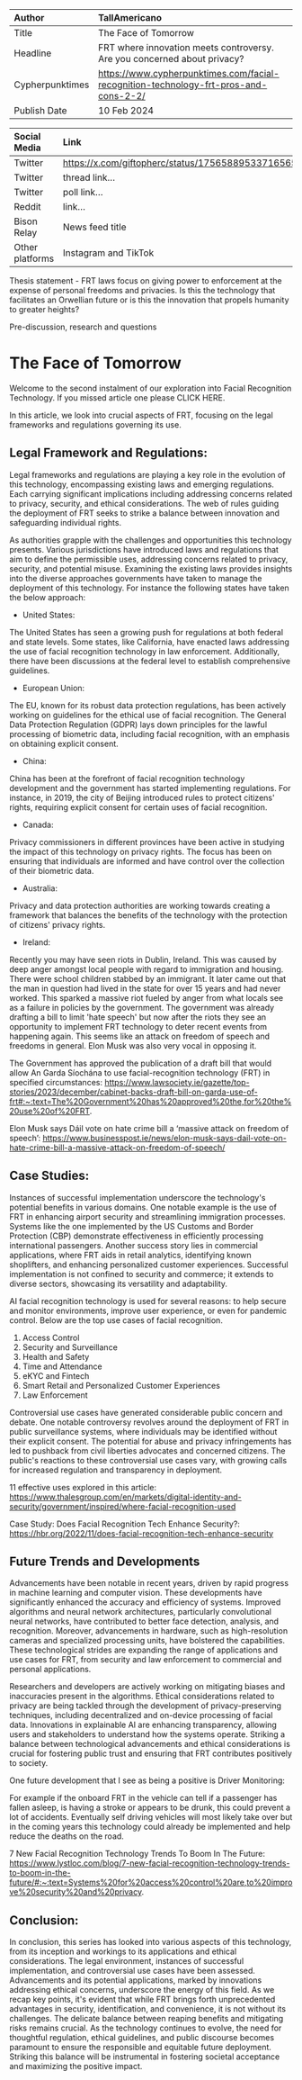 | Author | TallAmericano |
| :---- | :---- |
| Title | The Face of Tomorrow |
| Headline  | FRT where innovation meets controversy. Are you concerned about privacy? |
| Cypherpunktimes | https://www.cypherpunktimes.com/facial-recognition-technology-frt-pros-and-cons-2-2/ |
| Publish Date | 10 Feb 2024 |

| Social Media | Link |
| :---- | :---- |
| Twitter | https://x.com/giftopherc/status/1756588953371656583 |
| Twitter | thread link… |
| Twitter | poll link… |
| Reddit  | link… |
| Bison Relay | News feed title |
| Other platforms | Instagram and TikTok |

Thesis statement - FRT laws focus on giving power to enforcement at the expense of personal freedoms and privacies. Is this the technology that facilitates an Orwellian future or is this the innovation that propels humanity to greater heights?

Pre-discussion, research and questions


# The Face of Tomorrow

Welcome to the second instalment of our exploration into Facial Recognition Technology. If you missed article one please CLICK HERE.

In this article, we look into crucial aspects of FRT, focusing on the legal frameworks and regulations governing its use. 

## Legal Framework and Regulations:
Legal frameworks and regulations are playing a key role in the evolution of this technology, encompassing existing laws and emerging regulations. Each carrying significant implications including addressing concerns related to privacy, security, and ethical considerations. The web of rules guiding the deployment of FRT seeks to strike a balance between innovation and safeguarding individual rights.

As authorities grapple with the challenges and opportunities this technology presents. Various jurisdictions have introduced laws and regulations that aim to define the permissible uses, addressing concerns related to privacy, security, and potential misuse. Examining the existing laws provides insights into the diverse approaches governments have taken to manage the deployment of this technology. For instance the following states have taken the below approach:

 - United States:

The United States has seen a growing push for regulations at both federal and state levels. Some states, like California, have enacted laws addressing the use of facial recognition technology in law enforcement. Additionally, there have been discussions at the federal level to establish comprehensive guidelines.

- European Union:

The EU, known for its robust data protection regulations, has been actively working on guidelines for the ethical use of facial recognition. The General Data Protection Regulation (GDPR) lays down principles for the lawful processing of biometric data, including facial recognition, with an emphasis on obtaining explicit consent.

- China:

China has been at the forefront of facial recognition technology development and the government has started implementing regulations. For instance, in 2019, the city of Beijing introduced rules to protect citizens' rights, requiring explicit consent for certain uses of facial recognition.

- Canada:

Privacy commissioners in different provinces have been active in studying the impact of this technology on privacy rights. The focus has been on ensuring that individuals are informed and have control over the collection of their biometric data.

- Australia:

Privacy and data protection authorities are working towards creating a framework that balances the benefits of the technology with the protection of citizens' privacy rights.

- Ireland:

Recently you may have seen riots in Dublin, Ireland. This was caused by deep anger amongst local people with regard to immigration and housing. There were school children stabbed by an immigrant. It later came out that the man in question had lived in the state for over 15 years and had never worked. This sparked a massive riot fueled by anger from what locals see as a failure in policies by the government. The government was already drafting a bill to limit 'hate speech' but now after the riots they see an opportunity to implement FRT technology to deter recent events from happening again. This seems like an attack on freedom of speech and freedoms in general. Elon Musk was also very vocal in opposing it.

The Government has approved the publication of a draft bill that would allow An Garda Síochána to use facial-recognition technology (FRT) in specified circumstances: 
https://www.lawsociety.ie/gazette/top-stories/2023/december/cabinet-backs-draft-bill-on-garda-use-of-frt#:~:text=The%20Government%20has%20approved%20the,for%20the%20use%20of%20FRT.

Elon Musk says Dáil vote on hate crime bill a ‘massive attack on freedom of speech’: 
https://www.businesspost.ie/news/elon-musk-says-dail-vote-on-hate-crime-bill-a-massive-attack-on-freedom-of-speech/

## Case Studies:
Instances of successful implementation underscore the technology's potential benefits in various domains. One notable example is the use of FRT in enhancing airport security and streamlining immigration processes. Systems like the one implemented by the US Customs and Border Protection (CBP) demonstrate effectiveness in efficiently processing international passengers. Another success story lies in commercial applications, where FRT aids in retail analytics, identifying known shoplifters, and enhancing personalized customer experiences. Successful implementation is not confined to security and commerce; it extends to diverse sectors, showcasing its versatility and adaptability. 

AI facial recognition technology is used for several reasons: to help secure and monitor environments, improve user experience, or even for pandemic control. Below are the top use cases of facial recognition.

1. Access Control
2. Security and Surveillance
3. Health and Safety
4. Time and Attendance
5. eKYC and Fintech
6. Smart Retail and Personalized Customer Experiences
7. Law Enforcement

Controversial use cases have generated considerable public concern and debate. One notable controversy revolves around the deployment of FRT in public surveillance systems, where individuals may be identified without their explicit consent. The potential for abuse and privacy infringements has led to pushback from civil liberties advocates and concerned citizens. The public's reactions to these controversial use cases vary, with growing calls for increased regulation and transparency in deployment. 

11 effective uses explored in this article:
https://www.thalesgroup.com/en/markets/digital-identity-and-security/government/inspired/where-facial-recognition-used

Case Study: Does Facial Recognition Tech Enhance Security?:
https://hbr.org/2022/11/does-facial-recognition-tech-enhance-security

## Future Trends and Developments
Advancements have been notable in recent years, driven by rapid progress in machine learning and computer vision. These developments have significantly enhanced the accuracy and efficiency of systems. Improved algorithms and neural network architectures, particularly convolutional neural networks, have contributed to better face detection, analysis, and recognition. Moreover, advancements in hardware, such as high-resolution cameras and specialized processing units, have bolstered the capabilities. These technological strides are expanding the range of applications and use cases for FRT, from security and law enforcement to commercial and personal applications.

Researchers and developers are actively working on mitigating biases and inaccuracies present in the algorithms. Ethical considerations related to privacy are being tackled through the development of privacy-preserving techniques, including decentralized and on-device processing of facial data. Innovations in explainable AI are enhancing transparency, allowing users and stakeholders to understand how the systems operate. Striking a balance between technological advancements and ethical considerations is crucial for fostering public trust and ensuring that FRT contributes positively to society.

One future development that I see as being a positive is Driver Monitoring:

For example if the onboard FRT in the vehicle can tell if a passenger has fallen asleep, is having a stroke or appears to be drunk, this could prevent a lot of accidents. Eventually self driving vehicles will most likely take over but in the coming years this technology could already be implemented and help reduce the deaths on the road.

7 New Facial Recognition Technology Trends To Boom In The Future:
https://www.lystloc.com/blog/7-new-facial-recognition-technology-trends-to-boom-in-the-future/#:~:text=Systems%20for%20access%20control%20are,to%20improve%20security%20and%20privacy.

## Conclusion:
In conclusion, this series has looked into various aspects of this technology, from its inception and workings to its applications and ethical considerations. The legal environment, instances of successful implementation, and controversial use cases have been assessed. Advancements and its potential applications, marked by innovations addressing ethical concerns, underscore the energy of this field. As we recap key points, it's evident that while FRT brings forth unprecedented advantages in security, identification, and convenience, it is not without its challenges. The delicate balance between reaping benefits and mitigating risks remains crucial. As the technology continues to evolve, the need for thoughtful regulation, ethical guidelines, and public discourse becomes paramount to ensure the responsible and equitable future deployment. Striking this balance will be instrumental in fostering societal acceptance and maximizing the positive impact.


